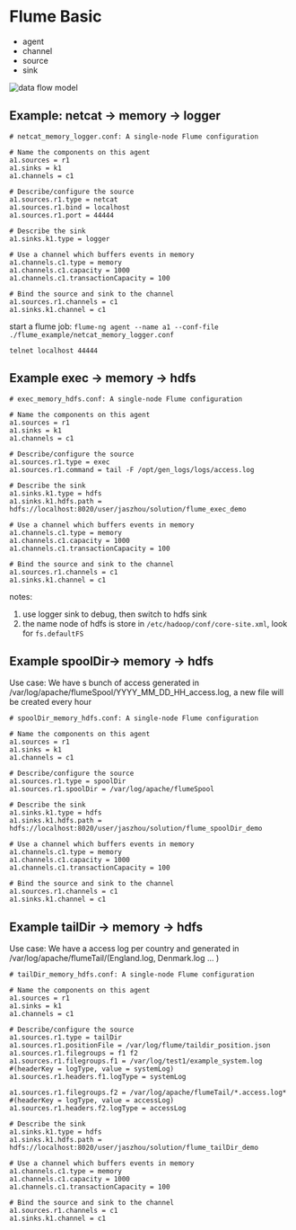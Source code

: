 # Flume Basic
- agent
- channel
- source
- sink

![data flow model](http://archive.cloudera.com/cdh5/cdh/5/flume-ng-1.6.0-cdh5.10.1/_images/UserGuide_image00.png)


## Example: netcat -> memory -> logger

```
# netcat_memory_logger.conf: A single-node Flume configuration

# Name the components on this agent
a1.sources = r1
a1.sinks = k1
a1.channels = c1

# Describe/configure the source
a1.sources.r1.type = netcat
a1.sources.r1.bind = localhost
a1.sources.r1.port = 44444

# Describe the sink
a1.sinks.k1.type = logger

# Use a channel which buffers events in memory
a1.channels.c1.type = memory
a1.channels.c1.capacity = 1000
a1.channels.c1.transactionCapacity = 100

# Bind the source and sink to the channel
a1.sources.r1.channels = c1
a1.sinks.k1.channel = c1
```

start a flume job:
`flume-ng agent --name a1 --conf-file ./flume_example/netcat_memory_logger.conf`

`telnet localhost 44444`


## Example exec -> memory -> hdfs
```
# exec_memory_hdfs.conf: A single-node Flume configuration

# Name the components on this agent
a1.sources = r1
a1.sinks = k1
a1.channels = c1

# Describe/configure the source
a1.sources.r1.type = exec
a1.sources.r1.command = tail -F /opt/gen_logs/logs/access.log

# Describe the sink
a1.sinks.k1.type = hdfs
a1.sinks.k1.hdfs.path = hdfs://localhost:8020/user/jaszhou/solution/flume_exec_demo

# Use a channel which buffers events in memory
a1.channels.c1.type = memory
a1.channels.c1.capacity = 1000
a1.channels.c1.transactionCapacity = 100

# Bind the source and sink to the channel
a1.sources.r1.channels = c1
a1.sinks.k1.channel = c1
```

notes:
1. use logger sink to debug, then switch to hdfs sink
2. the name node of hdfs is store in `/etc/hadoop/conf/core-site.xml`, look for `fs.defaultFS`


## Example spoolDir-> memory -> hdfs
Use case: We have s bunch of access generated in /var/log/apache/flumeSpool/YYYY_MM_DD_HH_access.log, a new file will be created every hour

```
# spoolDir_memory_hdfs.conf: A single-node Flume configuration

# Name the components on this agent
a1.sources = r1
a1.sinks = k1
a1.channels = c1

# Describe/configure the source
a1.sources.r1.type = spoolDir
a1.sources.r1.spoolDir = /var/log/apache/flumeSpool

# Describe the sink
a1.sinks.k1.type = hdfs
a1.sinks.k1.hdfs.path = hdfs://localhost:8020/user/jaszhou/solution/flume_spoolDir_demo

# Use a channel which buffers events in memory
a1.channels.c1.type = memory
a1.channels.c1.capacity = 1000
a1.channels.c1.transactionCapacity = 100

# Bind the source and sink to the channel
a1.sources.r1.channels = c1
a1.sinks.k1.channel = c1
```

## Example tailDir -> memory -> hdfs
Use case: We have a access log per country and generated in /var/log/apache/flumeTail/(England.log, Denmark.log ... )


```
# tailDir_memory_hdfs.conf: A single-node Flume configuration

# Name the components on this agent
a1.sources = r1
a1.sinks = k1
a1.channels = c1

# Describe/configure the source
a1.sources.r1.type = tailDir
a1.sources.r1.positionFile = /var/log/flume/taildir_position.json
a1.sources.r1.filegroups = f1 f2
a1.sources.r1.filegroups.f1 = /var/log/test1/example_system.log
#(headerKey = logType, value = systemLog)
a1.sources.r1.headers.f1.logType = systemLog

a1.sources.r1.filegroups.f2 = /var/log/apache/flumeTail/*.access.log*
#(headerKey = logType, value = accessLog)
a1.sources.r1.headers.f2.logType = accessLog

# Describe the sink
a1.sinks.k1.type = hdfs
a1.sinks.k1.hdfs.path = hdfs://localhost:8020/user/jaszhou/solution/flume_tailDir_demo

# Use a channel which buffers events in memory
a1.channels.c1.type = memory
a1.channels.c1.capacity = 1000
a1.channels.c1.transactionCapacity = 100

# Bind the source and sink to the channel
a1.sources.r1.channels = c1
a1.sinks.k1.channel = c1
```
